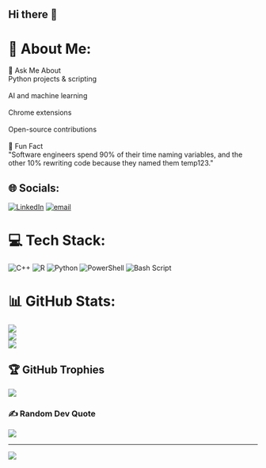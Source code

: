 ## Hi there 👋

<!--
**saurya-iitg/saurya-iitg** is a ✨ _special_ ✨ repository because its `README.md` (this file) appears on your GitHub profile.

Here are some ideas to get you started:

- 🔭 I’m currently working on ...
- 🌱 I’m currently learning ...
- 👯 I’m looking to collaborate on ...
- 🤔 I’m looking for help with ...
- 💬 Ask me about ...
- 📫 How to reach me: ...
- 😄 Pronouns: ...
- ⚡ Fun fact: ...
-->
# 💫 About Me:
🤔 Ask Me About<br>Python projects & scripting<br><br>AI and machine learning<br><br>Chrome extensions<br><br>Open-source contributions<br><br>🎉 Fun Fact<br>"Software engineers spend 90% of their time naming variables, and the other 10% rewriting code because they named them temp123."<br>


## 🌐 Socials:
[![LinkedIn](https://img.shields.io/badge/LinkedIn-%230077B5.svg?logo=linkedin&logoColor=white)](https://linkedin.com/in/https://www.linkedin.com/in/sauravreal/) [![email](https://img.shields.io/badge/Email-D14836?logo=gmail&logoColor=white)](mailto:saurya@s.jyotishsanchar.com.np) 

# 💻 Tech Stack:
![C++](https://img.shields.io/badge/c++-%2300599C.svg?style=for-the-badge&logo=c%2B%2B&logoColor=white) ![R](https://img.shields.io/badge/r-%23276DC3.svg?style=for-the-badge&logo=r&logoColor=white) ![Python](https://img.shields.io/badge/python-3670A0?style=for-the-badge&logo=python&logoColor=ffdd54) ![PowerShell](https://img.shields.io/badge/PowerShell-%235391FE.svg?style=for-the-badge&logo=powershell&logoColor=white) ![Bash Script](https://img.shields.io/badge/bash_script-%23121011.svg?style=for-the-badge&logo=gnu-bash&logoColor=white)
# 📊 GitHub Stats:
![](https://github-readme-stats.vercel.app/api?username=saurya-iitg&theme=dark&hide_border=false&include_all_commits=false&count_private=false)<br/>
![](https://nirzak-streak-stats.vercel.app/?user=saurya-iitg&theme=dark&hide_border=false)<br/>
![](https://github-readme-stats.vercel.app/api/top-langs/?username=saurya-iitg&theme=dark&hide_border=false&include_all_commits=false&count_private=false&layout=compact)

## 🏆 GitHub Trophies
![](https://github-profile-trophy.vercel.app/?username=saurya-iitg&theme=radical&no-frame=false&no-bg=true&margin-w=4)

### ✍️ Random Dev Quote
![](https://quotes-github-readme.vercel.app/api?type=horizontal&theme=radical)

---
[![](https://visitcount.itsvg.in/api?id=saurya-iitg&icon=0&color=0)](https://visitcount.itsvg.in)

<!-- Proudly created with GPRM ( https://gprm.itsvg.in ) -->
